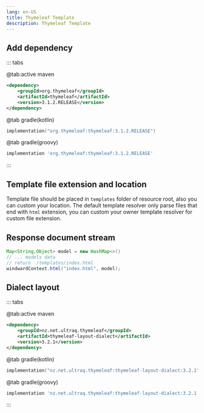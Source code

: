```yaml
---
lang: en-US
title: Thymeleaf Template
description: Thymeleaf Template
---
```


## Add dependency

::: tabs

@tab:active maven

```xml
<dependency>
    <groupId>org.thymeleaf</groupId>
    <artifactId>thymeleaf</artifactId>
    <version>3.1.2.RELEASE</version>
</dependency>
```

@tab gradle(kotlin)

```kotlin
implementation("org.thymeleaf:thymeleaf:3.1.2.RELEASE")
```

@tab gradle(groovy)

```groovy
implementation 'org.thymeleaf:thymeleaf:3.1.2.RELEASE'
```

:::

## Template file extension and location

Template file should be placed in `templates` folder of resource root, also you can custom your location.
The default template resolver only parse files that end with `html` extension, you can custom your owner
template resolver for custom file extension.

## Response document stream

```java
Map<String,Object> model = new HashMap<>()
// ... models data
// return  /templates/index.html
windwardContext.html("index.html", model);
```

## Dialect layout

::: tabs

@tab:active maven

```xml
<dependency>
    <groupId>nz.net.ultraq.thymeleaf</groupId>
    <artifactId>thymeleaf-layout-dialect</artifactId>
    <version>3.2.1</version>
</dependency>
```

@tab gradle(kotlin)

```kotlin
implementation("nz.net.ultraq.thymeleaf:thymeleaf-layout-dialect:3.2.1")
```

@tab gradle(groovy)

```groovy
implementation 'nz.net.ultraq.thymeleaf:thymeleaf-layout-dialect:3.2.1'
```

:::
